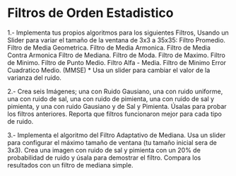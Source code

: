 # Filtros de Orden Estadistico

1.- Implementa tus propios algoritmos para los siguientes Filtros, Usando un Slider para variar el tamaño de la ventana de 3x3 a 35x35:
           Filtro Promedio.
           Filtro de Media Geometrica.
           Filtro de Media Armonica.
           Filtro de Media Contra Armonica
           Filtro de Mediana.
           Filtro de Moda.
           Filtro de Maximo.
           Filtro de Minimo.
           Filtro de Punto Medio.
           Filtro Alfa - Media.
           Filtro de Minimo Error Cuadratico Medio. (MMSE) * Usa un slider para cambiar el valor de la varianza del ruido.

2.- Crea seis Imágenes; una con Ruido Gausiano, una con ruido uniforme, una con ruido de sal, una con ruido de pimienta, una con ruido de sal y pimienta, y una con ruido Gausiano y de Sal y Pimienta. Úsalas para probar los filtros anteriores. Reporta que filtros funcionaron mejor para cada tipo de ruido.

3.- Implementa el algoritmo del Filtro Adaptativo de Mediana. Usa un slider para configurar el máximo tamaño de ventana  (tu tamaño inicial sera de 3x3). Crea una imagen con ruido de sal y pimienta con un 20% de probabilidad de ruido y úsala para demostrar el filtro. Compara los resultados con un filtro de mediana simple.